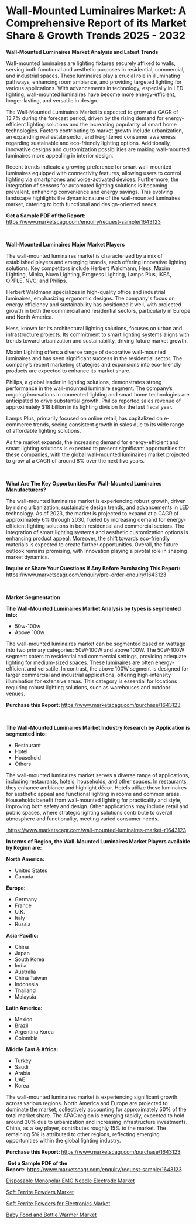 <p><h1>Wall-Mounted Luminaires Market: A Comprehensive Report of its Market Share & Growth Trends 2025 - 2032</h1></p><p><strong>Wall-Mounted Luminaires Market Analysis and Latest Trends</strong></p>
<p><p>Wall-mounted luminaires are lighting fixtures securely affixed to walls, serving both functional and aesthetic purposes in residential, commercial, and industrial spaces. These luminaires play a crucial role in illuminating pathways, enhancing room ambiance, and providing targeted lighting for various applications. With advancements in technology, especially in LED lighting, wall-mounted luminaires have become more energy-efficient, longer-lasting, and versatile in design.</p><p>The Wall-Mounted Luminaires Market is expected to grow at a CAGR of 13.7% during the forecast period, driven by the rising demand for energy-efficient lighting solutions and the increasing popularity of smart home technologies. Factors contributing to market growth include urbanization, an expanding real estate sector, and heightened consumer awareness regarding sustainable and eco-friendly lighting options. Additionally, innovative designs and customization possibilities are making wall-mounted luminaires more appealing in interior design.</p><p>Recent trends indicate a growing preference for smart wall-mounted luminaires equipped with connectivity features, allowing users to control lighting via smartphones and voice-activated devices. Furthermore, the integration of sensors for automated lighting solutions is becoming prevalent, enhancing convenience and energy savings. This evolving landscape highlights the dynamic nature of the wall-mounted luminaires market, catering to both functional and design-oriented needs.</p></p>
<p><strong>Get a Sample PDF of the Report:&nbsp;</strong> <a href="https://www.marketscagr.com/enquiry/request-sample/1643123?utm_campaign=1869&utm_medium=2&utm_source=Github&utm_content=ia&utm_term=28032025&utm_id=wall-mounted-luminaires">https://www.marketscagr.com/enquiry/request-sample/1643123</a></p>
<p>&nbsp;</p>
<p><strong>Wall-Mounted Luminaires Major Market Players</strong></p>
<p><p>The wall-mounted luminaires market is characterized by a mix of established players and emerging brands, each offering innovative lighting solutions. Key competitors include Herbert Waldmann, Hess, Maxim Lighting, Minka, Nuvo Lighting, Progress Lighting, Lamps Plus, IKEA, OPPLE, NVC, and Philips.</p><p>Herbert Waldmann specializes in high-quality office and industrial luminaires, emphasizing ergonomic designs. The company's focus on energy efficiency and sustainability has positioned it well, with projected growth in both the commercial and residential sectors, particularly in Europe and North America.</p><p>Hess, known for its architectural lighting solutions, focuses on urban and infrastructure projects. Its commitment to smart lighting systems aligns with trends toward urbanization and sustainability, driving future market growth. </p><p>Maxim Lighting offers a diverse range of decorative wall-mounted luminaires and has seen significant success in the residential sector. The company’s recent marketing strategies and expansions into eco-friendly products are expected to enhance its market share.</p><p>Philips, a global leader in lighting solutions, demonstrates strong performance in the wall-mounted luminaire segment. The company’s ongoing innovations in connected lighting and smart home technologies are anticipated to drive substantial growth. Philips reported sales revenue of approximately $18 billion in its lighting division for the last fiscal year.</p><p>Lamps Plus, primarily focused on online retail, has capitalized on e-commerce trends, seeing consistent growth in sales due to its wide range of affordable lighting solutions.</p><p>As the market expands, the increasing demand for energy-efficient and smart lighting solutions is expected to present significant opportunities for these companies, with the global wall-mounted luminaires market projected to grow at a CAGR of around 8% over the next five years.</p></p>
<p>&nbsp;</p>
<p><strong>What Are The Key Opportunities For Wall-Mounted Luminaires Manufacturers?</strong></p>
<p><p>The wall-mounted luminaires market is experiencing robust growth, driven by rising urbanization, sustainable design trends, and advancements in LED technology. As of 2023, the market is projected to expand at a CAGR of approximately 6% through 2030, fueled by increasing demand for energy-efficient lighting solutions in both residential and commercial sectors. The integration of smart lighting systems and aesthetic customization options is enhancing product appeal. Moreover, the shift towards eco-friendly materials is expected to create further opportunities. Overall, the future outlook remains promising, with innovation playing a pivotal role in shaping market dynamics.</p></p>
<p><strong>Inquire or Share Your Questions If Any Before Purchasing This Report:</strong> <a href="https://www.marketscagr.com/enquiry/pre-order-enquiry/1643123?utm_campaign=1869&utm_medium=2&utm_source=Github&utm_content=ia&utm_term=28032025&utm_id=wall-mounted-luminaires">https://www.marketscagr.com/enquiry/pre-order-enquiry/1643123</a></p>
<p>&nbsp;</p>
<p><strong>Market Segmentation</strong></p>
<p><strong>The Wall-Mounted Luminaires Market Analysis by types is segmented into:</strong></p>
<p><ul><li>50w-100w</li><li>Above 100w</li></ul></p>
<p><p>The wall-mounted luminaires market can be segmented based on wattage into two primary categories: 50W-100W and above 100W. The 50W-100W segment caters to residential and commercial settings, providing adequate lighting for medium-sized spaces. These luminaires are often energy-efficient and versatile. In contrast, the above 100W segment is designed for larger commercial and industrial applications, offering high-intensity illumination for extensive areas. This category is essential for locations requiring robust lighting solutions, such as warehouses and outdoor venues.</p></p>
<p><strong>Purchase this Report:&nbsp;</strong><a href="https://www.marketscagr.com/purchase/1643123?utm_campaign=1869&utm_medium=2&utm_source=Github&utm_content=ia&utm_term=28032025&utm_id=wall-mounted-luminaires">https://www.marketscagr.com/purchase/1643123</a></p>
<p>&nbsp;</p>
<p><strong>The Wall-Mounted Luminaires Market Industry Research by Application is segmented into:</strong></p>
<p><ul><li>Restaurant</li><li>Hotel</li><li>Household</li><li>Others</li></ul></p>
<p><p>The wall-mounted luminaires market serves a diverse range of applications, including restaurants, hotels, households, and other spaces. In restaurants, they enhance ambiance and highlight décor. Hotels utilize these luminaires for aesthetic appeal and functional lighting in rooms and common areas. Households benefit from wall-mounted lighting for practicality and style, improving both safety and design. Other applications may include retail and public spaces, where strategic lighting solutions contribute to overall atmosphere and functionality, meeting varied consumer needs.</p></p>
<p><a href="https://www.marketscagr.com/wall-mounted-luminaires-market-r1643123?utm_campaign=1869&utm_medium=2&utm_source=Github&utm_content=ia&utm_term=28032025&utm_id=wall-mounted-luminaires">&nbsp;https://www.marketscagr.com/wall-mounted-luminaires-market-r1643123</a></p>
<p><strong>In terms of Region, the Wall-Mounted Luminaires Market Players available by Region are:</strong></p>
<p>
    <p> <strong> North America: </strong>
        <ul>
            <li>United States</li>
            <li>Canada</li>
        </ul>
        </p> 
    <p> <strong> Europe: </strong>
        <ul>
            <li>Germany</li>
            <li>France</li>
            <li>U.K.</li>
            <li>Italy</li>
            <li>Russia</li>
        </ul>
        </p> 
    <p> <strong> Asia-Pacific: </strong>
        <ul>
            <li>China</li>
            <li>Japan</li>
            <li>South Korea</li>
            <li>India</li>
            <li>Australia</li>
            <li>China Taiwan</li>
            <li>Indonesia</li>
            <li>Thailand</li>
            <li>Malaysia</li>
        </ul>
        </p> 
    <p> <strong> Latin America: </strong>
        <ul>
            <li>Mexico</li>
            <li>Brazil</li>
            <li>Argentina Korea</li>
            <li>Colombia</li>
        </ul>
        </p> 
    <p> <strong> Middle East & Africa: </strong>
        <ul>
            <li>Turkey</li>
            <li>Saudi</li>
            <li>Arabia</li>
            <li>UAE</li>
            <li>Korea</li>
        </ul>
    </p>
    </p>
<p><p>The wall-mounted luminaires market is experiencing significant growth across various regions. North America and Europe are projected to dominate the market, collectively accounting for approximately 50% of the total market share. The APAC region is emerging rapidly, expected to hold around 30% due to urbanization and increasing infrastructure investments. China, as a key player, contributes roughly 15% to the market. The remaining 5% is attributed to other regions, reflecting emerging opportunities within the global lighting industry.</p></p>
<p><strong>Purchase this Report: </strong><a href="https://www.marketscagr.com/purchase/1643123?utm_campaign=1869&utm_medium=2&utm_source=Github&utm_content=ia&utm_term=28032025&utm_id=wall-mounted-luminaires">https://www.marketscagr.com/purchase/1643123</a></p>
<p>&nbsp;<strong>Get a Sample PDF of the Report:&nbsp;&nbsp;</strong><a href="https://www.marketscagr.com/enquiry/request-sample/1643123?utm_campaign=1869&utm_medium=2&utm_source=Github&utm_content=ia&utm_term=28032025&utm_id=wall-mounted-luminaires">https://www.marketscagr.com/enquiry/request-sample/1643123</a></p>
<p><strong></strong></p>
<p><p><a href="https://github.com/provorikovar/Market-Research-Report-List-7/blob/main/disposable-monopolar-emg-needle-electrode-market.md?utm_campaign=1869&utm_medium=2&utm_source=Github&utm_content=ia&utm_term=28032025&utm_id=wall-mounted-luminaires">Disposable Monopolar EMG Needle Electrode Market</a></p><p><a href="https://github.com/bhatttutty2p/Market-Research-Report-List-1/blob/main/soft-ferrite-powders-market.md?utm_campaign=1869&utm_medium=2&utm_source=Github&utm_content=ia&utm_term=28032025&utm_id=wall-mounted-luminaires">Soft Ferrite Powders Market</a></p><p><a href="https://github.com/ekerswenzlb0/Market-Research-Report-List-1/blob/main/soft-ferrite-powders-for-electronics-market.md?utm_campaign=1869&utm_medium=2&utm_source=Github&utm_content=ia&utm_term=28032025&utm_id=wall-mounted-luminaires">Soft Ferrite Powders for Electronics Market</a></p><p><a href="https://github.com/CliffMedina6/Market-Research-Report-List-7/blob/main/baby-food-and-bottle-warmer-market.md?utm_campaign=1869&utm_medium=2&utm_source=Github&utm_content=ia&utm_term=28032025&utm_id=wall-mounted-luminaires">Baby Food and Bottle Warmer Market</a></p></p>